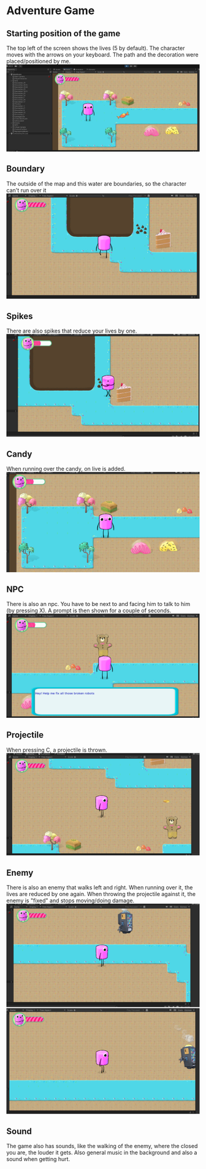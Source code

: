 # Adventure Game
## Starting position of the game
The top left of the screen shows the lives (5 by default). The character moves with the arrows on your keyboard. The path and the decoration were placed/positioned by me.
![start](Images/start.png)

## Boundary
The outside of the map and this water are boundaries, so the character can't run over it
![Boundary](Images/boundary.png)

## Spikes
There are also spikes that reduce your lives by one.
![Spikes](Images/hurt.png)

## Candy
When running over the candy, on live is added.
![Candy](Images/candy.png)

## NPC
There is also an npc. You have to be next to and facing him to talk to him (by pressing X). A prompt is then shown for a couple of seconds.
![NPC](Images/npc.png)

## Projectile
When pressing C, a projectile is thrown.
![Projectile](Images/projectile.png)

## Enemy
There is also an enemy that walks left and right. When running over it, the lives are reduced by one again. When throwing the projectile against it, the enemy is "fixed" and stops moving/doing damage.
![Enemy](Images/enemy.png)
![Fixing enemy](Images/fixing.png)

## Sound
The game also has sounds, like the walking of the enemy, where the closed you are, the louder it gets. Also general music in the background and also a sound when getting hurt.
